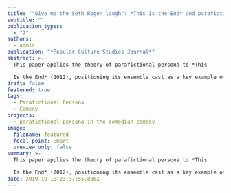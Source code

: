 ```yaml
---
title: '"Give me the Seth Rogen laugh": *This Is the End* and parafictional persona'
subtitle: ""
publication_types:
  - "2"
authors:
  - admin
publication: "*Popular Culture Studies Journal*"
abstract: >-
  This paper applies the theory of parafictional persona to *This

  Is the End* (2012), positioning its ensemble cast as a key example of an increasingly common occurrence: actors and performers playing themselves in fictional media.
draft: false
featured: true
tags:
  - Parafictional Persona
  - Comedy
projects:
  - parafictional-persona-in-the-comedian-comedy
image:
  filename: featured
  focal_point: Smart
  preview_only: false
summary: >-
  This paper applies the theory of parafictional persona to *This

  Is the End* (2012), positioning its ensemble cast as a key example of an increasingly common occurrence: actors and performers playing themselves in fictional media.
date: 2019-10-18T23:37:55.896Z
---
```

